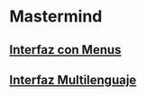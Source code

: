 # Mastermind
## [Interfaz con Menus](d1menus/README.md)
## [Interfaz Multilenguaje](d2multiLanguage/README.md)